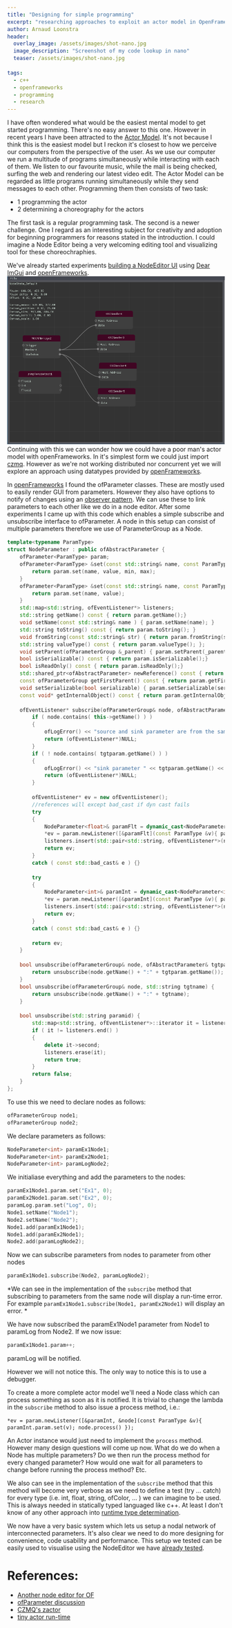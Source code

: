```yaml
---
title: "Designing for simple programming"
excerpt: "researching approaches to exploit an actor model in OpenFrameworks"
author: Arnaud Loonstra
header:
  overlay_image: /assets/images/shot-nano.jpg
  image_description: "Screenshot of my code lookup in nano"
  teaser: /assets/images/shot-nano.jpg

tags: 
  - c++
  - openframeworks
  - programming
  - research
---
```

I have often wondered what would be the easiest mental model to get started programming. There's no easy answer to this one. However in recent years I have been attracted to the [Actor Model](https://wiki). It's not because I think this is the easiest model but I reckon it's closest to how we perceive our computers from the perspective of the user. As we use our computer we run a multitude of programs simultaneously while interacting with each of them. We listen to our favourite music, while the mail is being checked, surfing the web and rendering our latest video edit. The Actor Model can be regarded as little programs running simultaneously while they send messages to each other. Programming them then consists of two task:

 * 1 programming the actor
 * 2 determining a choreography for the actors

The first task is a regular programming task. The second is a newer challenge. One I regard as an interesting subject for creativity and adoption for beginning programmers for reasons stated in the introduction. I could imagine a Node Editor being a very welcoming editing tool and visualizing tool for these choreochraphies. 

We've already started experiments [building a NodeEditor UI](/blog/GuiTests/) using [Dear ImGui](https://github.com/ocornut/imgui/) and [openFrameworks](http://www.openframeworks.cc).
![Node Editor test using Dear Imgui](../assets/images/nodeeditor.png)
Continuing with this we can wonder how we could have a poor man's actor model with openFrameworks. In it's simplest form  we could just import [czmq](http://zeromq.org). However as we're not working distributed nor concurrent yet we will explore an approach using datatypes provided by [openFrameworks](http://www.opeframeworks.cc).

In [openFrameworks](http://www.opeframeworks.cc) I found the ofParameter classes. These are  mostly used to easily render GUI from parameters. However they also have options to notify of changes using an [observer pattern](https://en.wikipedia.org/wiki/Observer_pattern). We can use these to link parameters to each other like we do in a node editor. After some experiments I came up with this code which enables a simple subscribe and unsubscribe interface to ofParameter. A node in this setup can consist of multiple parameters therefore we use of ParameterGroup as a Node.

```cpp
template<typename ParamType>
struct NodeParameter : public ofAbstractParameter {
    ofParameter<ParamType> param;
    ofParameter<ParamType> &set(const std::string& name, const ParamType & value, const ParamType & min, const ParamType & max){
        return param.set(name, value, min, max);
    }
    ofParameter<ParamType> &set(const std::string& name, const ParamType & value){
        return param.set(name, value);
    }
    std::map<std::string, ofEventListener*> listeners;
    std::string getName() const { return param.getName();}
    void setName(const std::string& name ) { param.setName(name); }
    std::string toString() const { return param.toString(); }
    void fromString(const std::string& str) { return param.fromString(str);}
    std::string valueType() const { return param.valueType(); };
    void setParent(ofParameterGroup &_parent) { param.setParent(_parent);}
    bool isSerializable() const { return param.isSerializable();}
    bool isReadOnly() const { return param.isReadOnly();}
    std::shared_ptr<ofAbstractParameter> newReference() const { return param.newReference();} //TODO
    const ofParameterGroup getFirstParent() const { return param.getFirstParent();}
    void setSerializable(bool serializable) { param.setSerializable(serializable);}
    const void* getInternalObject() const { return param.getInternalObject();}

    ofEventListener* subscribe(ofParameterGroup& node, ofAbstractParameter& tgtparam) {
        if ( node.contains( this->getName() ) )
        {
            ofLogError() << "source and sink parameter are from the same node!";
            return (ofEventListener*)NULL;
        }
        if ( ! node.contains( tgtparam.getName() ) )
        {
            ofLogError() << "sink parameter " << tgtparam.getName() << " is not from node " << node.getName();
            return (ofEventListener*)NULL;
        }

        ofEventListener* ev = new ofEventListener();
        //references will except bad_cast if dyn cast fails
        try
        {
            NodeParameter<float>& paramFlt = dynamic_cast<NodeParameter<float>&>(tgtparam);
            *ev = param.newListener([&paramFlt](const ParamType &v){ paramFlt.param.set(v); });
            listeners.insert(std::pair<std::string, ofEventListener*>(node.getName() + ":" + tgtparam.getName(), ev));
            return ev;
        }
        catch ( const std::bad_cast& e ) {}

        try
        {
            NodeParameter<int>& paramInt = dynamic_cast<NodeParameter<int>&>(tgtparam);
            *ev = param.newListener([&paramInt](const ParamType &v){ paramInt.param.set(v); });
            listeners.insert(std::pair<std::string, ofEventListener*>(node.getName() + ":" + tgtparam.getName(), ev));
            return ev;
        }
        catch ( const std::bad_cast& e ) {}
        
        return ev;
    }

    bool unsubscribe(ofParameterGroup& node, ofAbstractParameter& tgtparam) {
        return unsubscribe(node.getName() + ":" + tgtparam.getName());
    }
    bool unsubscribe(ofParameterGroup& node, std::string tgtname) {
        return unsubscribe(node.getName() + ":" + tgtname);
    }

    bool unsubscribe(std::string paramid) {
        std::map<std::string, ofEventListener*>::iterator it = listeners.find(paramid);
        if ( it != listeners.end() )
        {
            delete it->second;
            listeners.erase(it);
            return true;
        }
        return false;
    }
};
```
To use this we need to declare nodes as follows:
```cpp
ofParameterGroup node1;
ofParameterGroup node2;
```
We declare parameters as follows:
```cpp
NodeParameter<int> paramEx1Node1;
NodeParameter<int> paramEx2Node1;
NodeParameter<int> paramLogNode2;
```
We initialiase everything and add the parameters to the nodes:
```cpp
paramEx1Node1.param.set("Ex1", 0);
paramEx2Node1.param.set("Ex2", 0);
paramLog.param.set("Log", 0);
Node1.setName("Node1");
Node2.setName("Node2");
Node1.add(paramEx1Node1);
Node1.add(paramEx2Node1);
Node2.add(paramLogNode2);
```
Now we can subscribe parameters from nodes to parameter from other nodes
```cpp
paramEx1Node1.subscribe(Node2, paramLogNode2);
```
*We can see in the implementation of the `subscribe` method that subscribing to parameters from the same node will display a run-time error. For example `paramEx1Node1.subscribe(Node1, paramEx2Node1)` will display an error.
*

We have now subscribed the paramEx1Node1 parameter from Node1 to paramLog from Node2. If we now issue:
```cpp
paramEx1Node1.param++;
```
paramLog will be notified.

However we will not notice this. The only way to notice this is to use a debugger.

To create a more complete actor model we'll need a Node class which can process something as soon as it is notified. It is trivial to change the lambda in the `subscribe` method to also issue a process method, i.e.:
```
*ev = param.newListener([&paramInt, &node](const ParamType &v){ paramInt.param.set(v); node.process() });
```
An Actor instance would just need to implement the `process` method. However many design questions will come up now. What do we do when a Node has multiple parameters? Do we then run the process method for every changed parameter? How would one wait for all parameters to change before running the process method? Etc.

We also can see in the implementation of the `subscribe` method that this method will become very verbose as we need to define a test (try ... catch) for every type (i.e. int, float, string, ofColor, ... ) we can imagine to be used. This is always needed in statically typed languaged like c++. At least I don't know of any other approach into [runtime type determination](https://en.wikipedia.org/wiki/Run-time_type_information).

We now have a very basic system which lets us setup a nodal network of interconnected parameters. It's also clear we need to do more designing for convenience, code usability and performance. This setup we tested can be easily used to visualise using the NodeEditor we have [already tested](/blog/GuiTests/).

# References:
* [Another node editor for OF](https://github.com/PlaymodesStudio/ofxOceanode)
* [ofParameter discussion](https://forum.openframeworks.cc/t/ofparametergroup-and-custom-inherited-ofparameter-class/30237/14)
* [CZMQ's zactor](http://czmq.zeromq.org/manual:zactor)
* [tiny actor run-time](https://github.com/organix/tart/)